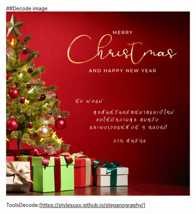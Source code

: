 ##Decode image
![happynewyear](images/newyear.png)

ToolsDecode:[https://stylesuxx.github.io/steganography/]
